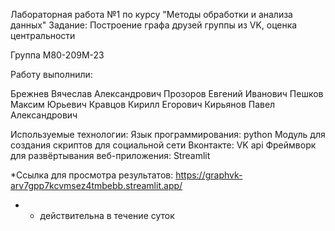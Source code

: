 Лабораторная работа №1 по курсу "Методы обработки и анализа данных"
Задание: Построение графа друзей группы из VK, оценка центральности

Группа М80-209М-23

Работу выполнили:

Брежнев Вячеслав Александрович
Прозоров Евгений Иванович
Пешков Максим Юрьевич
Кравцов Кирилл Егорович
Кирьянов Павел Александрович

Используемые технологии:
Язык программирования: python
Модуль для создания скриптов для социальной сети Вконтакте: VK api
Фреймворк для развёртывания веб-приложения: Streamlit 

*Ссылка для просмотра результатов: https://graphvk-arv7gpp7kcvmsez4tmbebb.streamlit.app/
* - действительна в течение суток
